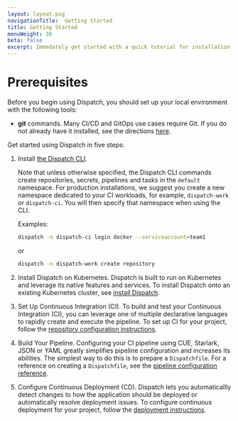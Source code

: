 ```yaml
---
layout: layout.pug
navigationTitle:  Getting Started
title: Getting Started
menuWeight: 30
beta: false
excerpt: Immedately get started with a quick tutorial for installation and configuration of Dispatch.
---
```


# Prerequisites

Before you begin using Dispatch, you should set up your local environment with the following tools:

- **git** commands. Many CI/CD and GitOps use cases require Git. If you do not already have it installed, see the directions [here](https://help.github.com/en/github/getting-started-with-github/set-up-git#setting-up-git).

Get started using Dispatch in five steps:

1. Install [the Dispatch CLI](../install/cli/). 

    Note that unless otherwise specified, the Dispatch CLI commands create repositories, secrets, pipelines and tasks in the `default` namespace. For production installations, we suggest you create a new namespace dedicated to your CI workloads, for example, `dispatch-work` or `dispatch-ci`. You will then specify that namespace when using the CLI.

    Examples:

    ```bash
    dispatch -n dispatch-ci login docker --serviceaccount=team1
    ```

    or

    ```bash
    dispatch -n dispatch-work create repository
    ```

1. Install Dispatch on Kubernetes. Dispatch is built to run on Kubernetes and leverage its native features and services. To install Dispatch onto an existing Kubernetes cluster, see [install Dispatch](../install/).

1. Set Up Continuous Integration (CI). To build and test your Continuous Integration (CI), you can leverage one of multiple declarative languages to rapidly create and execute the pipeline. To set up CI for your project, follow the [repository configuration instructions](../repo-setup/).

1. Build Your Pipeline. Configuring your CI pipeline using CUE, Starlark, JSON or YAML greatly simplifies pipeline configuration and increases its abilities. The simplest way to do this is to prepare a `Dispatchfile`. For a reference on creating a `Dispatchfile`, see the [pipeline configuration reference](../pipeline-configuration/).

1. Configure Continuous Deployment (CD). Dispatch lets you automaticallly detect changes to how the application should be deployed or automatically resolve deployment issues. To configure continuous deployment for your project, follow the [deployment instructions](../deployment/).
